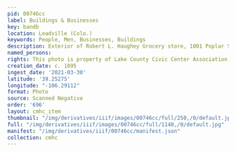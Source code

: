 ```yaml
---
pid: 00746cc
label: Buildings & Businesses
key: bandb
location: Leadville (Colo.)
keywords: People, Men, Businesses, Buildings
description: Exterior of Robert L. Haughey Grocery store, 1001 Poplar Street, c. 1895
named_persons: 
rights: This photo is property of Lake County Civic Center Association.
creation_date: c. 1895
ingest_date: '2021-03-30'
latitude: '39.25275'
longitude: "-106.29112"
format: Photo
source: Scanned Negative
order: '696'
layout: cmhc_item
thumbnail: "/img/derivatives/iiif/images/00746cc/full/250,/0/default.jpg"
full: "/img/derivatives/iiif/images/00746cc/full/1140,/0/default.jpg"
manifest: "/img/derivatives/iiif/00746cc/manifest.json"
collection: cmhc
---
```

